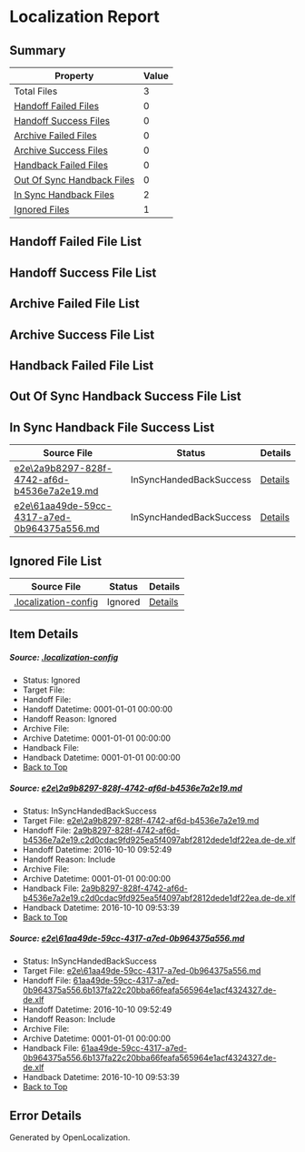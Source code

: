 # <a name='report-top'></a> Localization Report

## Summary
 Property | Value 
 -------- | ----- 
 Total Files | 3
[ Handoff Failed Files ](#handoff-failed-list)| 0
[ Handoff Success Files ](#handoff-success-list)| 0
[ Archive Failed Files ](#archive-failed-list)| 0
[ Archive Success Files ](#archive-success-list)| 0
[ Handback Failed Files ](#handback-failed-list)| 0
[ Out Of Sync Handback Files ](#outofsync-handback-success-list)| 0
[ In Sync Handback Files ](#insync-handback-success-list)| 2
[ Ignored Files ](#ignored-list)| 1

## <a name='handoff-failed-list'></a> Handoff Failed File List

## <a name='handoff-success-list'></a> Handoff Success File List

## <a name='archive-failed-list'></a> Archive Failed File List

## <a name='archive-success-list'></a> Archive Success File List

## <a name='handback-failed-list'></a> Handback Failed File List

## <a name='outofsync-handback-success-list'></a> Out Of Sync Handback Success File List

## <a name='insync-handback-success-list'></a> In Sync Handback File Success List
 Source File | Status | Details 
 ----------- | ------ | ------- 
 [e2e\2a9b8297-828f-4742-af6d-b4536e7a2e19.md](https://github.com/OpenLocalizationTestOrg/ol-test0/blob/4f473dc1a491f1c9d83a9cb002cfa6d6d214f0df/e2e/2a9b8297-828f-4742-af6d-b4536e7a2e19.md) | InSyncHandedBackSuccess | [Details](#5abf82ede98992fd4dbf260139f0417d802f83481)
 [e2e\61aa49de-59cc-4317-a7ed-0b964375a556.md](https://github.com/OpenLocalizationTestOrg/ol-test0/blob/4f473dc1a491f1c9d83a9cb002cfa6d6d214f0df/e2e/61aa49de-59cc-4317-a7ed-0b964375a556.md) | InSyncHandedBackSuccess | [Details](#0460ea6669523cf739e4a2656b9efef03bf4d27a2)

## <a name='ignored-list'></a> Ignored File List
 Source File | Status | Details 
 ----------- | ------ | ------- 
 [.localization-config](https://github.com/OpenLocalizationTestOrg/ol-test0/blob/4f473dc1a491f1c9d83a9cb002cfa6d6d214f0df/.localization-config) | Ignored | [Details](#c268a05ecaa7ec85942ed632c29928ee5bd6da8d0)

## Item Details
##### <a name='c268a05ecaa7ec85942ed632c29928ee5bd6da8d0'></a> Source: [.localization-config](https://github.com/OpenLocalizationTestOrg/ol-test0/blob/4f473dc1a491f1c9d83a9cb002cfa6d6d214f0df/.localization-config)
* Status: Ignored
* Target File: 
* Handoff File: 
* Handoff Datetime: 0001-01-01 00:00:00
* Handoff Reason: Ignored
* Archive File: 
* Archive Datetime: 0001-01-01 00:00:00
* Handback File: 
* Handback Datetime: 0001-01-01 00:00:00
* [Back to Top](#report-top)

##### <a name='5abf82ede98992fd4dbf260139f0417d802f83481'></a> Source: [e2e\2a9b8297-828f-4742-af6d-b4536e7a2e19.md](https://github.com/OpenLocalizationTestOrg/ol-test0/blob/4f473dc1a491f1c9d83a9cb002cfa6d6d214f0df/e2e/2a9b8297-828f-4742-af6d-b4536e7a2e19.md)
* Status: InSyncHandedBackSuccess
* Target File: [e2e\2a9b8297-828f-4742-af6d-b4536e7a2e19.md](https://github.com/OpenLocalizationTestOrg/ol-test0-dede/blob/9d6a59700a093cdbdd0987ee903e2d10ff160a74/e2e/2a9b8297-828f-4742-af6d-b4536e7a2e19.md)
* Handoff File: [2a9b8297-828f-4742-af6d-b4536e7a2e19.c2d0cdac9fd925ea5f4097abf2812dede1df22ea.de-de.xlf](https://github.com/OpenLocalizationTestOrg/ol-test0-handoff/blob/abaebf6ce43b6fdaeae9699ea915e9bac2a91d51/ol-handoff/OpenLocalizationTestOrg/ol-test0-dede/qimu/ht/2a9b8297-828f-4742-af6d-b4536e7a2e19.c2d0cdac9fd925ea5f4097abf2812dede1df22ea.de-de.xlf)
* Handoff Datetime: 2016-10-10 09:52:49
* Handoff Reason: Include
* Archive File: 
* Archive Datetime: 0001-01-01 00:00:00
* Handback File: [2a9b8297-828f-4742-af6d-b4536e7a2e19.c2d0cdac9fd925ea5f4097abf2812dede1df22ea.de-de.xlf](https://github.com/OpenLocalizationTestOrg/ol-test0-handback/blob/78825f1fcce59999dc2a00cd9f109625d7b82165/ol-handback/OpenLocalizationTestOrg/ol-test0-dede/qimu/ht/2a9b8297-828f-4742-af6d-b4536e7a2e19.c2d0cdac9fd925ea5f4097abf2812dede1df22ea.de-de.xlf)
* Handback Datetime: 2016-10-10 09:53:39
* [Back to Top](#report-top)

##### <a name='0460ea6669523cf739e4a2656b9efef03bf4d27a2'></a> Source: [e2e\61aa49de-59cc-4317-a7ed-0b964375a556.md](https://github.com/OpenLocalizationTestOrg/ol-test0/blob/4f473dc1a491f1c9d83a9cb002cfa6d6d214f0df/e2e/61aa49de-59cc-4317-a7ed-0b964375a556.md)
* Status: InSyncHandedBackSuccess
* Target File: [e2e\61aa49de-59cc-4317-a7ed-0b964375a556.md](https://github.com/OpenLocalizationTestOrg/ol-test0-dede/blob/9d6a59700a093cdbdd0987ee903e2d10ff160a74/e2e/61aa49de-59cc-4317-a7ed-0b964375a556.md)
* Handoff File: [61aa49de-59cc-4317-a7ed-0b964375a556.6b137fa22c20bba66feafa565964e1acf4324327.de-de.xlf](https://github.com/OpenLocalizationTestOrg/ol-test0-handoff/blob/abaebf6ce43b6fdaeae9699ea915e9bac2a91d51/ol-handoff/OpenLocalizationTestOrg/ol-test0-dede/qimu/ht/61aa49de-59cc-4317-a7ed-0b964375a556.6b137fa22c20bba66feafa565964e1acf4324327.de-de.xlf)
* Handoff Datetime: 2016-10-10 09:52:49
* Handoff Reason: Include
* Archive File: 
* Archive Datetime: 0001-01-01 00:00:00
* Handback File: [61aa49de-59cc-4317-a7ed-0b964375a556.6b137fa22c20bba66feafa565964e1acf4324327.de-de.xlf](https://github.com/OpenLocalizationTestOrg/ol-test0-handback/blob/78825f1fcce59999dc2a00cd9f109625d7b82165/ol-handback/OpenLocalizationTestOrg/ol-test0-dede/qimu/ht/61aa49de-59cc-4317-a7ed-0b964375a556.6b137fa22c20bba66feafa565964e1acf4324327.de-de.xlf)
* Handback Datetime: 2016-10-10 09:53:39
* [Back to Top](#report-top)


## Error Details

Generated by OpenLocalization.
